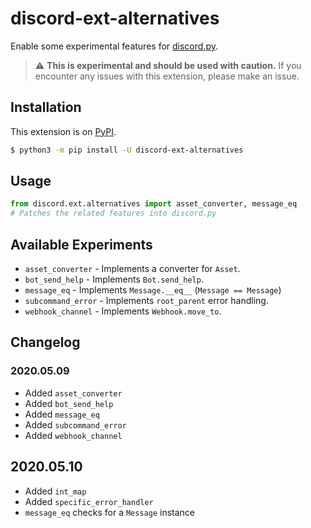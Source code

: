 # discord-ext-alternatives
Enable some experimental features for [discord.py](https://github.com/Rapptz/discord.py/).

> ⚠️ **This is experimental and should be used with caution.**
> If you encounter any issues with this extension, please make an issue.

## Installation

This extension is on [PyPI](https://pypi.org/project/discord-ext-alternatives/).

```sh
$ python3 -m pip install -U discord-ext-alternatives
```

## Usage

```py
from discord.ext.alternatives import asset_converter, message_eq
# Patches the related features into discord.py
```

## Available Experiments

- `asset_converter` - Implements a converter for ``Asset``.
- `bot_send_help` - Implements `Bot.send_help`.
- `message_eq` - Implements `Message.__eq__` (`Message == Message`)
- `subcommand_error` - Implements `root_parent` error handling.
- `webhook_channel` - Implements `Webhook.move_to`.

## Changelog

### 2020.05.09

- Added `asset_converter`
- Added `bot_send_help`
- Added `message_eq`
- Added `subcommand_error`
- Added `webhook_channel`

## 2020.05.10

- Added `int_map`
- Added `specific_error_handler`
- `message_eq` checks for a ``Message`` instance
